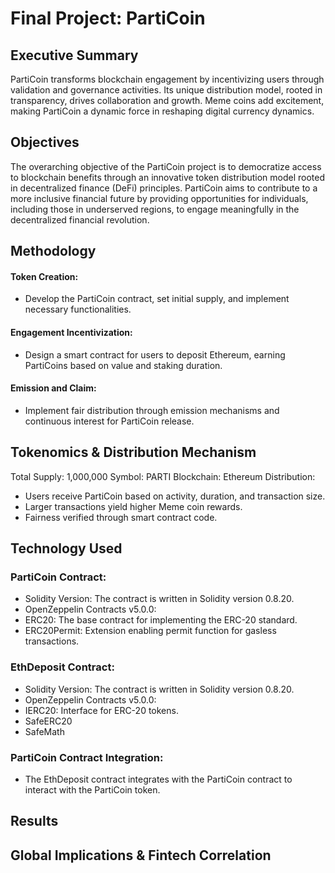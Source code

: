# Final Project: PartiCoin
## Executive Summary
PartiCoin transforms blockchain engagement by incentivizing users through validation and governance activities. Its unique distribution model, rooted in transparency, drives collaboration and growth. Meme coins add excitement, making PartiCoin a dynamic force in reshaping digital currency dynamics.

## Objectives
The overarching objective of the PartiCoin project is to democratize access to blockchain benefits through an innovative token distribution model rooted in decentralized finance (DeFi) principles.
PartiCoin aims to contribute to a more inclusive financial future by providing opportunities for individuals, including those in underserved regions, to engage meaningfully in the decentralized financial revolution.

## Methodology
#### Token Creation: 
- Develop the PartiCoin contract, set initial supply, and implement necessary functionalities.
#### Engagement Incentivization: 
- Design a smart contract for users to deposit Ethereum, earning PartiCoins based on value and staking duration.
#### Emission and Claim: 
- Implement fair distribution through emission mechanisms and continuous interest for PartiCoin release.

## Tokenomics & Distribution Mechanism
Total Supply: 1,000,000
Symbol: PARTI
Blockchain: Ethereum
Distribution:
- Users receive PartiCoin based on activity, duration, and transaction size.
- Larger transactions yield higher Meme coin rewards.
- Fairness verified through smart contract code.

## Technology Used
### PartiCoin Contract:
- Solidity Version: The contract is written in Solidity version 0.8.20.
- OpenZeppelin Contracts v5.0.0:
- ERC20: The base contract for implementing the ERC-20 standard.
- ERC20Permit: Extension enabling permit function for gasless transactions.
### EthDeposit Contract:
- Solidity Version: The contract is written in Solidity version 0.8.20.
- OpenZeppelin Contracts v5.0.0:
- IERC20: Interface for ERC-20 tokens.
- SafeERC20
- SafeMath
### PartiCoin Contract Integration:
- The EthDeposit contract integrates with the PartiCoin contract to interact with the PartiCoin token.

## Results 
## Global Implications & Fintech Correlation
